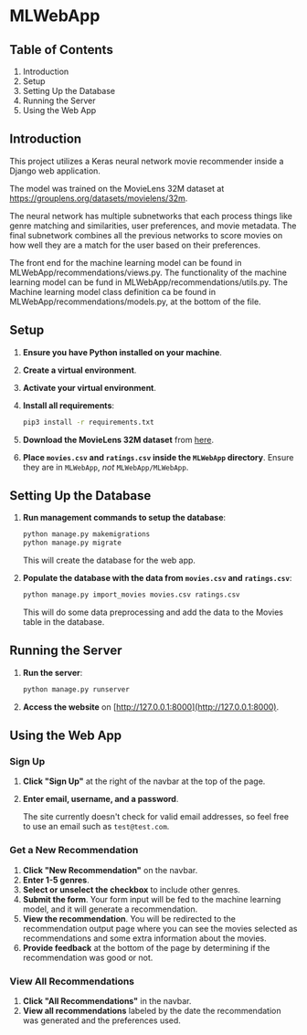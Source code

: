 # MLWebApp

## Table of Contents
1. Introduction
2. Setup
3. Setting Up the Database
4. Running the Server
5. Using the Web App

## Introduction

This project utilizes a Keras neural network movie recommender inside a Django web application.

The model was trained on the MovieLens 32M dataset at https://grouplens.org/datasets/movielens/32m.

The neural network has multiple subnetworks that each process things like genre matching and similarities, user preferences, and movie metadata. The final subnetwork combines all the previous networks to score movies on how well they are a match for the user based on their preferences.

The front end for the machine learning model can be found in MLWebApp/recommendations/views.py.
The functionality of the machine learning model can be fund in MLWebApp/recommendations/utils.py.
The Machine learning model class definition ca be found in MLWebApp/recommendations/models.py, at the bottom of the file.

## Setup

1. **Ensure you have Python installed on your machine**.
2. **Create a virtual environment**.
3. **Activate your virtual environment**.
4. **Install all requirements**:

    ```sh
    pip3 install -r requirements.txt
    ```

5. **Download the MovieLens 32M dataset** from [here](https://grouplens.org/datasets/movielens/32m/).
6. **Place `movies.csv` and `ratings.csv` inside the `MLWebApp` directory**. Ensure they are in `MLWebApp`, *not* `MLWebApp/MLWebApp`.

## Setting Up the Database

1. **Run management commands to setup the database**:

    ```sh
    python manage.py makemigrations
    python manage.py migrate
    ```

    This will create the database for the web app.

2. **Populate the database with the data from `movies.csv` and `ratings.csv`**:

    ```sh
    python manage.py import_movies movies.csv ratings.csv
    ```

    This will do some data preprocessing and add the data to the Movies table in the database.

## Running the Server

1. **Run the server**:

    ```sh
    python manage.py runserver
    ```

2. **Access the website** on [http://127.0.0.1:8000](http://127.0.0.1:8000).

## Using the Web App

### Sign Up

1. **Click "Sign Up"** at the right of the navbar at the top of the page.
2. **Enter email, username, and a password**.

    The site currently doesn't check for valid email addresses, so feel free to use an email such as `test@test.com`.

### Get a New Recommendation

1. **Click "New Recommendation"** on the navbar.
2. **Enter 1-5 genres**.
3. **Select or unselect the checkbox** to include other genres.
4. **Submit the form**. Your form input will be fed to the machine learning model, and it will generate a recommendation.
5. **View the recommendation**. You will be redirected to the recommendation output page where you can see the movies selected as recommendations and some extra information about the movies.
6. **Provide feedback** at the bottom of the page by determining if the recommendation was good or not.

### View All Recommendations

1. **Click "All Recommendations"** in the navbar.
2. **View all recommendations** labeled by the date the recommendation was generated and the preferences used.
